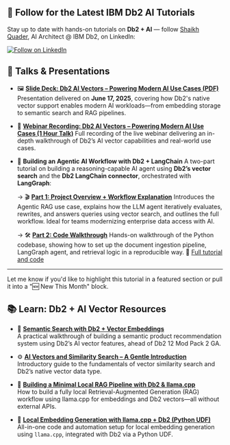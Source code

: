 ## 📘 Follow for the Latest IBM Db2 AI Tutorials

Stay up to date with hands-on tutorials on **Db2 + AI** — follow [Shaikh Quader](https://www.linkedin.com/in/shaikhquader/), AI Architect @ IBM Db2, on LinkedIn:

<a href="https://www.linkedin.com/comm/mynetwork/discovery-see-all?usecase=PEOPLE_FOLLOWS&followMember=shaikhquader" target="_blank">
  <img src="https://img.shields.io/badge/Follow%20on-LinkedIn-0A66C2?style=for-the-badge&logo=linkedin&logoColor=white" alt="Follow on LinkedIn">
</a>

## 🎤 Talks & Presentations

* 🖼️ **[Slide Deck: Db2 AI Vectors – Powering Modern AI Use Cases (PDF)](https://github.com/shaikhq/db2ai/raw/main/AI%20Vectors%20-%20Shaikh%20Quader.pdf)**
  Presentation delivered on **June 17, 2025**, covering how Db2's native vector support enables modern AI workloads—from embedding storage to semantic search and RAG pipelines.

* 🎥 **[Webinar Recording: Db2 AI Vectors – Powering Modern AI Use Cases (1 Hour Talk)](https://community.ibm.com/community/user/events/event-description?CalendarEventKey=99e457b4-3162-43aa-948d-019731727af9&CommunityKey=ea909850-39ea-4ac4-9512-8e2eb37ea09a&Home=%2fcommunity%2fuser%2fgroups%2fcommunity-home%2frecent-community-events)**
  Full recording of the live webinar delivering an in-depth walkthrough of Db2’s AI vector capabilities and real-world use cases.

* 🤖 **Building an Agentic AI Workflow with Db2 + LangChain**
  A two-part tutorial on building a reasoning-capable AI agent using **Db2’s vector search** and the **Db2 LangChain connector**, orchestrated with **LangGraph**:

  → 🎬 **[Part 1: Project Overview + Workflow Explanation](https://video.ibm.com/recorded/134436922)**
  Introduces the Agentic RAG use case, explains how the LLM agent iteratively evaluates, rewrites, and answers queries using vector search, and outlines the full workflow. Ideal for teams modernizing enterprise data access with AI.

  → 🛠️ **[Part 2: Code Walkthrough](https://video.ibm.com/recorded/134451386)**
  Hands-on walkthrough of the Python codebase, showing how to set up the document ingestion pipeline, LangGraph agent, and retrieval logic in a reproducible way.
  📖 [Full tutorial and code](https://lnkd.in/gujc3Wrq)

---

Let me know if you'd like to highlight this tutorial in a featured section or pull it into a "🆕 New This Month" block.


## 📚 Learn: Db2 + AI Vector Resources

- 📘 **[Semantic Search with Db2 + Vector Embeddings](https://community.ibm.com/community/user/blogs/shaikh-quader/2025/04/15/beyond-sql-vector-search)**  
  A practical walkthrough of building a semantic product recommendation system using Db2’s AI vector features, ahead of Db2 12 Mod Pack 2 GA.

- ⚙️ **[AI Vectors and Similarity Search – A Gentle Introduction](https://community.ibm.com/community/user/blogs/shaikh-quader/2025/03/19/vectors-intro)**  
  Introductory guide to the fundamentals of vector similarity search and Db2’s native vector data type.

- 🧰 **[Building a Minimal Local RAG Pipeline with Db2 & llama.cpp](https://github.com/shaikhq/rag-db2-llamacpp)**  
  How to build a fully local Retrieval-Augmented Generation (RAG) workflow using llama.cpp for embeddings and Db2 vectors—all without external APIs.

- 📄 **[Local Embedding Generation with llama.cpp + Db2 (Python UDF)](https://github.com/IBM/db2-samples/tree/master/ai-vectors/embedding)**  
  All-in-one code and automation setup for local embedding generation using `llama.cpp`, integrated with Db2 via a Python UDF.
